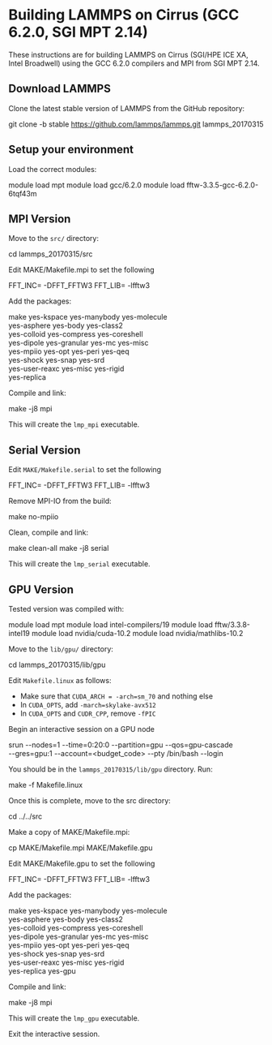 Building LAMMPS on Cirrus (GCC 6.2.0, SGI MPT 2.14)
===================================================

These instructions are for building LAMMPS on Cirrus (SGI/HPE ICE XA, Intel Broadwell)
using the GCC 6.2.0 compilers and MPI from SGI MPT 2.14.

Download LAMMPS
---------------

Clone the latest stable version of LAMMPS from the GitHub repository:

   git clone -b stable https://github.com/lammps/lammps.git lammps_20170315

Setup your environment
----------------------

Load the correct modules:

   module load mpt
   module load gcc/6.2.0
   module load fftw-3.3.5-gcc-6.2.0-6tqf43m 

MPI Version
-----------

Move to the `src/` directory:

   cd lammps_20170315/src

Edit MAKE/Makefile.mpi to set the following

   FFT_INC= -DFFT_FFTW3
   FFT_LIB= -lfftw3

Add the packages:

   make yes-kspace yes-manybody yes-molecule \
        yes-asphere yes-body yes-class2 \
        yes-colloid yes-compress yes-coreshell \
        yes-dipole yes-granular yes-mc yes-misc \
        yes-mpiio yes-opt yes-peri yes-qeq \
        yes-shock yes-snap yes-srd \
        yes-user-reaxc yes-misc yes-rigid \
        yes-replica

Compile and link:

   make -j8 mpi

This will create the `lmp_mpi` executable.

Serial Version
--------------

Edit `MAKE/Makefile.serial` to set the following

   FFT_INC= -DFFT_FFTW3
   FFT_LIB= -lfftw3

Remove MPI-IO from the build:

   make no-mpiio

Clean, compile and link:

   make clean-all
   make -j8 serial

This will create the `lmp_serial` executable.

GPU Version
-----------

Tested version was compiled with:

   module load mpt
   module load intel-compilers/19
   module load fftw/3.3.8-intel19
   module load nvidia/cuda-10.2
   module load nvidia/mathlibs-10.2
   
Move to the `lib/gpu/` directory:

   cd lammps_20170315/lib/gpu
   
Edit `Makefile.linux` as follows:
 - Make sure that `CUDA_ARCH = -arch=sm_70` and nothing else
 - In `CUDA_OPTS`, add `-march=skylake-avx512`
 - In `CUDA_OPTS` and `CUDR_CPP`, remove `-fPIC`

Begin an interactive session on a GPU node

   srun --nodes=1 --time=0:20:0 --partition=gpu --qos=gpu-cascade \
        --gres=gpu:1 --account=<budget_code> --pty /bin/bash --login
        
You should be in the `lammps_20170315/lib/gpu` directory. Run:

   make -f Makefile.linux

Once this is complete, move to the src directory:

   cd ../../src
   
Make a copy of MAKE/Makefile.mpi:

   cp MAKE/Makefile.mpi MAKE/Makefile.gpu
   
Edit MAKE/Makefile.gpu to set the following

   FFT_INC= -DFFT_FFTW3
   FFT_LIB= -lfftw3

Add the packages:

   make yes-kspace yes-manybody yes-molecule \
        yes-asphere yes-body yes-class2 \
        yes-colloid yes-compress yes-coreshell \
        yes-dipole yes-granular yes-mc yes-misc \
        yes-mpiio yes-opt yes-peri yes-qeq \
        yes-shock yes-snap yes-srd \
        yes-user-reaxc yes-misc yes-rigid \
        yes-replica yes-gpu

Compile and link:

   make -j8 mpi

This will create the `lmp_gpu` executable.

Exit the interactive session.
